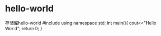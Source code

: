 # hello-world
存储库hello-world
  #include<iostream>
  using namespace std;
  int main(){
    cout<<"Hello World";
  return 0;
  }
